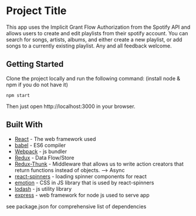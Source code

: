 # Project Title

This app uses the Implicit Grant Flow Authorization from the Spotify API and allows users to create and edit playlists from their spotify account. You can search for songs, artists, albums, and either create a new playlist, or add songs to a currently existing playlist. Any and all feedback welcome.

## Getting Started

Clone the project locally and run the following command: (install node & npm if you do not have it)

```
npm start
```

Then just open http://localhost:3000 in your browser.


## Built With

* [React](https://reactjs.org) - The web framework used
* [babel](https://babeljs.io/) - ES6 compiler
* [Webpack](https://webpack.js.org/) - js bundler
* [Redux](https://redux.js.org/) - Data Flow/Store
* [Redux-Thunk](https://github.com/gaearon/redux-thunk) - Middleware that allows us to write action creators that return functions instead of objects. --> Async
* [react-spinners](https://github.com/davidhu2000/react-spinners) - loading spinner components for react
* [emotion](https://github.com/emotion-js/emotion) - CSS in JS library that is used by react-spinners
* [lodash](https://lodash.com/) - js utility library
* [express](https://expressjs.com/) - web framework for node js used to serve app

see package.json for comprehensive list of dependencies

